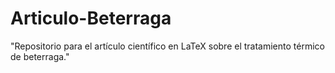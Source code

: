 # Articulo-Beterraga
"Repositorio para el artículo científico en LaTeX sobre el tratamiento térmico de beterraga."
